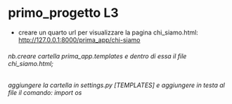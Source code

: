 # primo_progetto L3
 - creare un quarto url per visualizzare la pagina chi_siamo.html:
 http://127.0.0.1:8000/prima_app/chi-siamo

 ###### nb.creare cartella prima_app.templates e dentro di essa il file chi_siamo.html; 
 ###### aggiungere la cartella in settings.py [TEMPLATES] e aggiungere in testa al file il comando: import os
 
 
 

